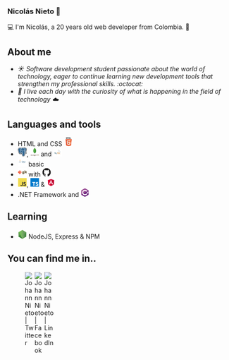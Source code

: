 ### Nicolás Nieto 👋

💻 I'm Nicolás, a 20 years old web developer from Colombia. 🔑

## About me

- <em>☀️ Software development student passionate about the world of technology, eager to continue learning new development tools that strengthen my professional skills. :octocat: </em>
- <em>🙌 I live each day with the curiosity of what is happening in the field of technology ☁️</em>

## Languages and tools

- HTML and CSS <code><img height="20" src="https://raw.githubusercontent.com/devicons/devicon/master/icons/html5/html5-original-wordmark.svg"></code>
- <code><img height="20" src="https://raw.githubusercontent.com/github/explore/80688e429a7d4ef2fca1e82350fe8e3517d3494d/topics/postgresql/postgresql.png"></code>, <img src="https://raw.githubusercontent.com/devicons/devicon/master/icons/mongodb/mongodb-original-wordmark.svg" alt="mongodb" width="20" height="20"/> and <img height="20" src="https://raw.githubusercontent.com/github/explore/80688e429a7d4ef2fca1e82350fe8e3517d3494d/topics/mysql/mysql.png">
- <img height="20" src="https://raw.githubusercontent.com/github/explore/80688e429a7d4ef2fca1e82350fe8e3517d3494d/topics/java/java.png"> basic
- <img height="20" src="https://raw.githubusercontent.com/github/explore/80688e429a7d4ef2fca1e82350fe8e3517d3494d/topics/git/git.png"> with <img height="20" src="https://raw.githubusercontent.com/devicons/devicon/master/icons/github/github-original.svg">
- <img src="https://raw.githubusercontent.com/devicons/devicon/master/icons/javascript/javascript-original.svg" alt="javascript" width="20" height="20"/>, <img src="https://raw.githubusercontent.com/devicons/devicon/master/icons/typescript/typescript-original.svg" alt="typescript" width="20" height="20"/> & <img src="https://raw.githubusercontent.com/github/explore/80688e429a7d4ef2fca1e82350fe8e3517d3494d/topics/angular/angular.png" alt="nodejs" width="20" height="20"/>
- .NET Framework and <code><img height="20" src="https://raw.githubusercontent.com/devicons/devicon/master/icons/csharp/csharp-original.svg"></code>

## Learning

- <img src="https://raw.githubusercontent.com/github/explore/80688e429a7d4ef2fca1e82350fe8e3517d3494d/topics/nodejs/nodejs.png" alt="nodejs" width="20" height="20"/> NodeJS, Express & NPM

## You can find me in..
> <a href="https://twitter.com/niconieto3">
 > <img align="left" alt="Johann Nieto | Twitter" width="22px" src="https://raw.githubusercontent.com/peterthehan/peterthehan/master/assets/twitter.svg" />
></a>
> <a href="https://www.facebook.com/johann.nieto.15">
 > <img align="left" alt="Johann Nieto | Facebook" width="22px" src="https://raw.githubusercontent.com/peterthehan/peterthehan/master/assets/facebook.svg" />
></a>
><a href="https://www.linkedin.com/in/johann-nicol%C3%A1s-nieto-c%C3%A1rdenas-7629881b3/">
 > <img align="left" alt="Johann Nieto | LinkedIn" width="22px" src="https://raw.githubusercontent.com/peterthehan/peterthehan/master/assets/linkedin.svg" />
></a>

